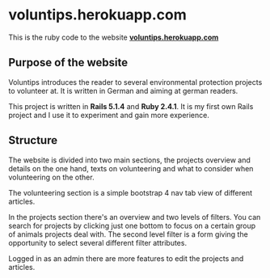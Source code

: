 # voluntips.herokuapp.com

This is the ruby code to the website __[voluntips.herokuapp.com](https://voluntips.herokuapp.com)__


## Purpose of the website

Voluntips introduces the reader to several environmental protection projects to volunteer at. It is written in German and aiming at german readers.

This project is written in __Rails 5.1.4__ and __Ruby 2.4.1__. It is my first own Rails project and I use it to experiment and gain more experience.


## Structure

The website is divided into two main sections, the projects overview and details on the one hand, texts on volunteering and what to consider when volunteering on the other.

The volunteering section is a simple bootstrap 4 nav tab view of different articles.

In the projects section there's an overview and two levels of filters. You can search for projects by clicking just one bottom to focus on a certain group of animals projects deal with. The second level filter is a form giving the opportunity to select several different filter attributes.

Logged in as an admin there are more features to edit the projects and articles.

